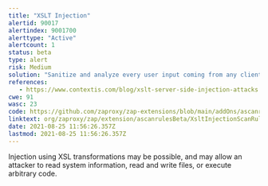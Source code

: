 ```yaml
---
title: "XSLT Injection"
alertid: 90017
alertindex: 9001700
alerttype: "Active"
alertcount: 1
status: beta
type: alert
risk: Medium
solution: "Sanitize and analyze every user input coming from any client-side."
references:
   - https://www.contextis.com/blog/xslt-server-side-injection-attacks
cwe: 91
wasc: 23
code: https://github.com/zaproxy/zap-extensions/blob/main/addOns/ascanrulesBeta/src/main/java/org/zaproxy/zap/extension/ascanrulesBeta/XsltInjectionScanRule.java
linktext: org/zaproxy/zap/extension/ascanrulesBeta/XsltInjectionScanRule.java
date: 2021-08-25 11:56:26.357Z
lastmod: 2021-08-25 11:56:26.357Z
---
```

Injection using XSL transformations may be possible, and may allow an attacker to read system information, read and write files, or execute arbitrary code.
